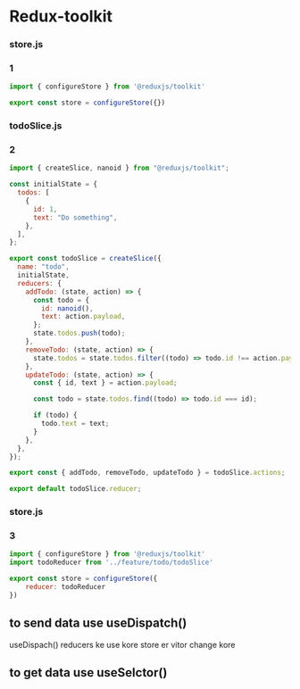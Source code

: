 # Redux-toolkit 

### store.js
### 1
```javascript
import { configureStore } from '@reduxjs/toolkit'

export const store = configureStore({})

```

### todoSlice.js
### 2

```javascript
import { createSlice, nanoid } from "@reduxjs/toolkit";

const initialState = {
  todos: [
    {
      id: 1,
      text: "Do something",
    },
  ],
};

export const todoSlice = createSlice({
  name: "todo",
  initialState,
  reducers: {
    addTodo: (state, action) => {
      const todo = {
        id: nanoid(),
        text: action.payload,
      };
      state.todos.push(todo);
    },
    removeTodo: (state, action) => {
      state.todos = state.todos.filter((todo) => todo.id !== action.payload);
    },
    updateTodo: (state, action) => {
      const { id, text } = action.payload;

      const todo = state.todos.find((todo) => todo.id === id);

      if (todo) {
        todo.text = text;
      }
    },
  },
});

export const { addTodo, removeTodo, updateTodo } = todoSlice.actions;

export default todoSlice.reducer;

```


### store.js
### 3
```javascript
import { configureStore } from '@reduxjs/toolkit'
import todoReducer from '../feature/todo/todoSlice'

export const store = configureStore({
    reducer: todoReducer
})
```

## to send data use useDispatch()

useDispach() reducers ke use kore store er vitor change kore

## to get data use useSelctor() 

